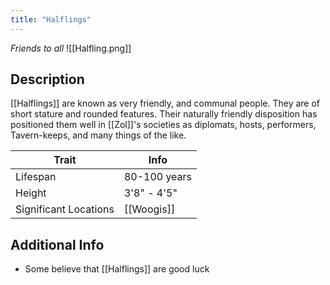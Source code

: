 ```yaml
---
title: "Halflings"
---
```

*Friends to all*
![[Halfling.png]]

## Description
[[Halflings]] are known as very friendly, and communal people. They are of short stature and rounded features. Their naturally friendly disposition has positioned them well in [[Zol]]'s societies as diplomats, hosts, performers, Tavern-keeps, and many things of the like.

| Trait | Info |
| --- | --- |
| Lifespan | 80-100 years |
| Height | 3'8" - 4'5" |
| Significant Locations | [[Woogis]] |

## Additional Info
- Some believe that [[Halflings]] are good luck